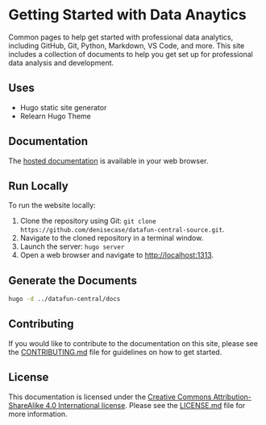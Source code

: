 # Getting Started with Data Anaytics

Common pages to help get started with professional data analytics, 
including GitHub, Git, Python, Markdown, VS Code, and more. 
This site includes a collection of documents to help you get set up 
for professional data analysis and development.

## Uses 

- Hugo static site generator
- Relearn Hugo Theme

## Documentation

The [hosted documentation](https://denisecase.github.io/datafun-central/) is available in your web browser.

## Run Locally

To run the website locally:

1. Clone the repository using Git: `git clone https://github.com/denisecase/datafun-central-source.git`.
2. Navigate to the cloned repository in a terminal window.
3. Launch the server: `hugo server`
4. Open a web browser and navigate to <http://localhost:1313>.

## Generate the Documents

```bash
hugo -d ../datafun-central/docs
```

## Contributing

If you would like to contribute to the documentation on this site, please see the [CONTRIBUTING.md](CONTRIBUTING.md) file for guidelines on how to get started.

## License

This documentation is licensed under the [Creative Commons Attribution-ShareAlike 4.0 International license](https://creativecommons.org/licenses/by-sa/4.0/). Please see the [LICENSE.md](LICENSE.md) file for more information.
